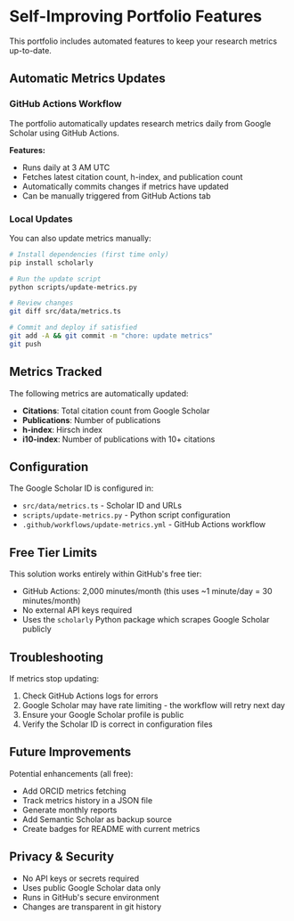 # Self-Improving Portfolio Features

This portfolio includes automated features to keep your research metrics up-to-date.

## Automatic Metrics Updates

### GitHub Actions Workflow
The portfolio automatically updates research metrics daily from Google Scholar using GitHub Actions.

**Features:**
- Runs daily at 3 AM UTC
- Fetches latest citation count, h-index, and publication count
- Automatically commits changes if metrics have updated
- Can be manually triggered from GitHub Actions tab

### Local Updates
You can also update metrics manually:

```bash
# Install dependencies (first time only)
pip install scholarly

# Run the update script
python scripts/update-metrics.py

# Review changes
git diff src/data/metrics.ts

# Commit and deploy if satisfied
git add -A && git commit -m "chore: update metrics"
git push
```

## Metrics Tracked

The following metrics are automatically updated:
- **Citations**: Total citation count from Google Scholar
- **Publications**: Number of publications
- **h-index**: Hirsch index
- **i10-index**: Number of publications with 10+ citations

## Configuration

The Google Scholar ID is configured in:
- `src/data/metrics.ts` - Scholar ID and URLs
- `scripts/update-metrics.py` - Python script configuration
- `.github/workflows/update-metrics.yml` - GitHub Actions workflow

## Free Tier Limits

This solution works entirely within GitHub's free tier:
- GitHub Actions: 2,000 minutes/month (this uses ~1 minute/day = 30 minutes/month)
- No external API keys required
- Uses the `scholarly` Python package which scrapes Google Scholar publicly

## Troubleshooting

If metrics stop updating:
1. Check GitHub Actions logs for errors
2. Google Scholar may have rate limiting - the workflow will retry next day
3. Ensure your Google Scholar profile is public
4. Verify the Scholar ID is correct in configuration files

## Future Improvements

Potential enhancements (all free):
- Add ORCID metrics fetching
- Track metrics history in a JSON file
- Generate monthly reports
- Add Semantic Scholar as backup source
- Create badges for README with current metrics

## Privacy & Security

- No API keys or secrets required
- Uses public Google Scholar data only
- Runs in GitHub's secure environment
- Changes are transparent in git history